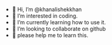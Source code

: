 - 👋 Hi, I’m @khanalishekkhan
- 👀 I’m interested in coding. 
- 🌱 I’m currently learning how to use it. 
- 💞️ I’m looking to collaborate on github
- 🙏 please help me to learn this. 


<!---
khanalishekkhan/khanalishekkhan is a ✨ special ✨ repository because its `README.md` (this file) appears on your GitHub profile.
You can click the Preview link to take a look at your changes.
--->
